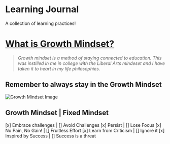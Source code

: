 # Learning Journal
A collection of learning practices! 



# [What is **Growth Mindset?**](documents/markdown.md) 
> *Growth mindset is a method of staying connected to education. This was instilled in me in college with the Liberal Arts mindeset and I have taken it to heart in my life philosophies.*

## Remember to always stay in the **Growth Mindset**
![Growth Mindset Image](https://3kllhk1ibq34qk6sp3bhtox1-wpengine.netdna-ssl.com/wp-content/uploads/NewGrowthMindset2.png)

## Growth Mindset | Fixed Mindset
[x] Embrace challenges | [] Avoid Challenges
[x] Persist | [] Lose Focus
[x] No Pain, No Gain! | [] Fruitless Effort
[x] Learn from Criticism | [] Ignore it
[x] Inspired by Success | [] Success is a threat
